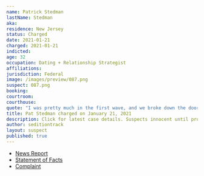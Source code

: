 ```yaml
---
name: Patrick Stedman
lastName: Stedman
aka:
residence: New Jersey
status: Charged
date: 2021-01-21
charged: 2021-01-21
indicted:
age: 32
occupation: Dating + Relationship Strategist
affiliations:
jurisdiction: Federal
image: /images/preview/087.png
suspect: 087.png
booking:
courtroom:
courthouse:
quote: "I was pretty much in the first wave, and we broke down the doors and climbed up the back part of the Capitol building and got all the way into the chambers"
title: Pat Stedman charged on January 21, 2021
description: Click for latest case details. Suspects innocent until proven guilty.
author: seditiontrack
layout: suspect
published: true
---
```

- [News Report](https://www.nj.com/news/2021/01/nj-man-charged-with-taking-part-in-attack-at-us-capitol-posted-videos-from-inside-feds-say.html)
- [Statement of Facts](https://www.justice.gov/file/1357721/download)
- [Complaint](https://www.justice.gov/opa/page/file/1357726/download)
